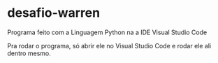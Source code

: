 # desafio-warren

Programa feito com a Linguagem Python na a IDE Visual Studio Code 

Pra rodar o programa, só abrir ele no Visual Studio Code e rodar ele ali dentro mesmo.
